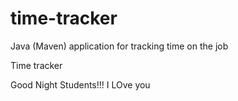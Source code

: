 # time-tracker
Java (Maven) application for tracking time on the job

Time tracker

Good Night Students!!!
I LOve you
